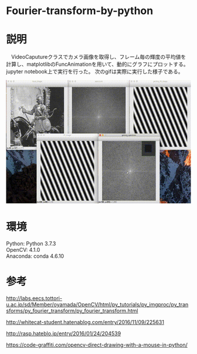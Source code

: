 # Fourier-transform-by-python
# 説明
　VideoCaputureクラスでカメラ画像を取得し、フレーム毎の輝度の平均値を計算し、matplotlibのFuncAnimationを用いて、動的にグラフにプロットする。
jupyter notebook上で実行を行った。
次のgifは実際に実行した様子である。
 
![実行した様子](demo.gif) 
 
# 環境
Python: Python 3.7.3  
OpenCV: 4.1.0  
Anaconda: conda 4.6.10  

# 参考
http://labs.eecs.tottori-u.ac.jp/sd/Member/oyamada/OpenCV/html/py_tutorials/py_imgproc/py_transforms/py_fourier_transform/py_fourier_transform.html

http://whitecat-student.hatenablog.com/entry/2016/11/09/225631

http://rasp.hateblo.jp/entry/2016/01/24/204539

https://code-graffiti.com/opencv-direct-drawing-with-a-mouse-in-python/
